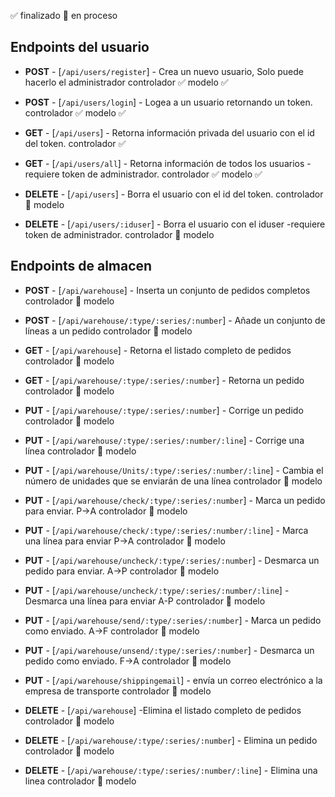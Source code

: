 ✅ finalizado
🧠 en proceso

## Endpoints del usuario

-   **POST** - [`/api/users/register`] - Crea un nuevo usuario, Solo puede hacerlo el administrador
    controlador ✅
    modelo ✅

-   **POST** - [`/api/users/login`] - Logea a un usuario retornando un token.
    controlador ✅
    modelo ✅

-   **GET** - [`/api/users`] - Retorna información privada del usuario con el id del token.
    controlador ✅

-   **GET** - [`/api/users/all`] - Retorna información de todos los usuarios -requiere token de administrador.
    controlador ✅
    modelo ✅
-   **DELETE** - [`/api/users`] - Borra el usuario con el id del token.
    controlador 🧠
    modelo
-   **DELETE** - [`/api/users/:iduser`] - Borra el usuario con el iduser -requiere token de administrador.
    controlador 🧠
    modelo

## Endpoints de almacen

-   **POST** - [`/api/warehouse`] - Inserta un conjunto de pedidos completos
    controlador 🧠
    modelo
-   **POST** - [`/api/warehouse/:type/:series/:number`] - Añade un conjunto de líneas a un pedido
    controlador 🧠
    modelo

-   **GET** - [`/api/warehouse`] - Retorna el listado completo de pedidos
    controlador 🧠
    modelo
-   **GET** - [`/api/warehouse/:type/:series/:number`] - Retorna un pedido
    controlador 🧠
    modelo

-   **PUT** - [`/api/warehouse/:type/:series/:number`] - Corrige un pedido
    controlador 🧠
    modelo
-   **PUT** - [`/api/warehouse/:type/:series/:number/:line`] - Corrige una línea
    controlador 🧠
    modelo
-   **PUT** - [`/api/warehouse/Units/:type/:series/:number/:line`] - Cambia el número de unidades que se enviarán de una línea
    controlador 🧠
    modelo

-   **PUT** - [`/api/warehouse/check/:type/:series/:number`] - Marca un pedido para enviar. P->A
    controlador 🧠
    modelo
-   **PUT** - [`/api/warehouse/check/:type/:series/:number/:line`] - Marca una línea para enviar P->A
    controlador 🧠
    modelo

-   **PUT** - [`/api/warehouse/uncheck/:type/:series/:number`] - Desmarca un pedido para enviar. A->P
    controlador 🧠
    modelo
-   **PUT** - [`/api/warehouse/uncheck/:type/:series/:number/:line`] - Desmarca una línea para enviar A-P
    controlador 🧠
    modelo

-   **PUT** - [`/api/warehouse/send/:type/:series/:number`] - Marca un pedido como enviado. A->F
    controlador 🧠
    modelo

-   **PUT** - [`/api/warehouse/unsend/:type/:series/:number`] - Desmarca un pedido como enviado. F->A
    controlador 🧠
    modelo

-   **PUT** - [`/api/warehouse/shippingemail`] - envía un correo electrónico a la empresa de transporte
    controlador 🧠
    modelo

-   **DELETE** - [`/api/warehouse`] -Elimina el listado completo de pedidos
    controlador 🧠
    modelo
-   **DELETE** - [`/api/warehouse/:type/:series/:number`] - Elimina un pedido
    controlador 🧠
    modelo
-   **DELETE** - [`/api/warehouse/:type/:series/:number/:line`] - Elimina una linea
    controlador 🧠
    modelo
